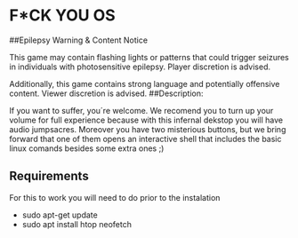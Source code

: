 # F*CK YOU OS

##Epilepsy Warning & Content Notice

This game may contain flashing lights or patterns that could trigger seizures in individuals with photosensitive epilepsy. Player discretion is advised.

Additionally, this game contains strong language and potentially offensive content. Viewer discretion is advised.
##Description:

If you want to suffer, you´re welcome. We recomend you to turn up your volume for full experience because with this infernal dekstop you will have 
audio jumpsacres. Moreover you have two misterious buttons, but we bring forward that one of them opens an interactive shell that includes the basic 
linux comands besides some extra ones ;)

## Requirements

For this to work you will need to do prior to the instalation
  - sudo apt-get update
  - sudo apt install htop neofetch
